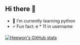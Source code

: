 ## Hi there 👋

- 🌱 I’m currently learning python
- ⚡ Fun fact: e * 11 in username 



[![Heewon's GitHub stats](https://github-readme-stats.vercel.app/api?username=heeeeeeeeeee1&theme=dracula)](https://github.com/anuraghazra/github-readme-stats)
